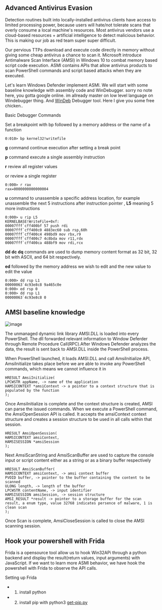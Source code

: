 ## Advanced Antivirus Evasion
Detection routines built into locally-installed antivirus clients have access to limited processing power, because users will hate/not tolerate scans that overly consume a local machine's resources. Most antivirus vendors use a cloud-based resources + artificial intelligence to detect malicious behavior. This is making our job as red team super super difficult.

Our pervious TTPs download and execute code directly in memory without giving some cheap antivirus a chance to scan it. Microsoft introduce Antimalware Scan Interface (AMSI) in Windows 10 to combat memory based script code execution. ASMI contains APIs that allow antivirus products to scan PowerShell commands and script based attacks when they are executed.

Let's learn Windows Defender implement ASMI. We will start with some baseline knowledge with assembly code and WinDebugger. sorry no note here,  you gotta google online. im allready master on low level language on Windebugger thing. And [WinDeb](https://docs.microsoft.com/en-us/windows-hardware/drivers/debugger/debugger-download-tools) Debugger tool. Here I give you some free chicken..

Basic Debugger Commands

Set a breakpoint with bp followed by a memory address or the name of a function
```
0:010> bp kernel32!writefile
```

**g** command continue execution after setting a break point

**p** command execute a single assembly instruction

**r** review all register values

or review a single register
```
0:000> r rax
rax=0000000000000004
```

**u** command to unassemble a specific address location, for example unassemble the next 5 instructions after instruction pointer , **L5** meaning 5 more instructions
```
0:000> u rip L5
KERNELBASE!WriteFile+0xf:
00007fff`cff400bf 57 push rdi
00007fff`cff400c0 4883ec60 sub rsp,60h
00007fff`cff400c4 498bd9 mov rbx,r9
00007fff`cff400c7 4c8bda mov r11,rdx
00007fff`cff400ca 488bf9 mov rdi,rcx
```
**dd** **dc** **dq** commands are used to dump memory content format as 32 bit, 32 bit with ASCII, and 64 bit respectively.

**ed** followed by the memory address we wish to edit and the new value to edit the value
```
0:000> dd rsp L1
00000063`4c93e8c8 9a465c0e
0:000> ed rsp 0
0:000> dd rsp L1
00000063`4c93e8c8 0
```

## AMSI baseline knowledge
![image](https://user-images.githubusercontent.com/24555370/144544889-b12729b6-1dca-4c5b-940e-f5e2dd98e71b.png)

The unmanaged dynamic link library AMSI.DLL is loaded into every PowerShell. The dll forwarded relevant information to Window Deferder through Remote Procedure Call(RPC).After Windows Defender analyzes the data, the result is sent back to AMSI.DLL inside the PowerShell process.

When PowerShell launched, it loads AMSI.DLL and call AmsiInitialize API, AmsiInitialize takes place before we are able to invoke any PowerShell
commands, which means we cannot influence it in
```
HRESULT AmsiInitialize(
LPCWSTR appName, -> name of the application
HAMSICONTEXT *amsiContext -> a pointer to a context structure that is populated by the function
);
```
Once AmsiInitialize is complete and the context structure is created, AMSI can parse the issued
commands. When we execute a PowerShell command, the AmsiOpenSession API is called. It accepts the amsiContext context structure and creates a session structure to
be used in all calls within that session.
```
HRESULT AmsiOpenSession(
HAMSICONTEXT amsiContext,
HAMSISESSION *amsiSession
);
```

Next AmsiScanString and AmsiScanBuffer are used to capture the console input or script content either as a string or as a binary buffer respectively
```
HRESULT AmsiScanBuffer(
HAMSICONTEXT amsiContext, -> amsi context buffer
PVOID buffer, -> pointer to the buffer containing the content to be scanned
ULONG length, -> length of the buffer
LPCWSTR contentName, -> input identifier
HAMSISESSION amsiSession, -> session structure
AMSI_RESULT *result -> pointer to a storage buffer for the scan result, a enum type, value 32768 indicates persence of malware, 1 is clean scan
);
```
Once Scan is complete, AmsiCloseSession is called to close the AMSI scanning session.

## Hook your powershell with Frida
Frida is a opensource tool allow us to hook Win32APi through a python backend and display the result(return values, input arguments) with JavaScript. If we want to learn more ASMI behavior, we have hook the powershell with Frida to observe the API calls.

Setting up Frida
- 1. install python
- 2. install pip with python3 [get-pip.py](/05FightAdvancedAntivirus/get-pip.py)
